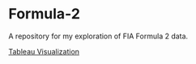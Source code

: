 # Formula-2

A repository for my exploration of FIA Formula 2 data.

[Tableau Visualization](https://public.tableau.com/app/profile/tinashe.maparura/viz/JusthowcloseareF2races/Story1)
